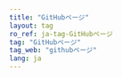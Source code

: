 ```yaml
---
title: "GitHubページ"
layout: tag
ro_ref: ja-tag-GitHubページ
tag: "GitHubページ"
tag_web: "githubページ"
lang: ja
---
```

